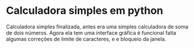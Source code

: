 # Calculadora simples em python

Calculadora simples finalizada, antes era uma simples calculadora de soma de dois números.
Agora ela tem uma interface gráfica é funcional falta algumas correções de limite de caracteres, e e bloqueio da janela.

